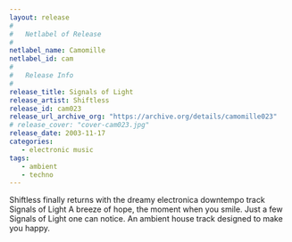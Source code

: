```yaml
---
layout: release
#
#   Netlabel of Release
#
netlabel_name: Camomille
netlabel_id: cam
#
#   Release Info
#
release_title: Signals of Light
release_artist: Shiftless
release_id: cam023
release_url_archive_org: "https://archive.org/details/camomille023"
# release_cover: "cover-cam023.jpg"
release_date: 2003-11-17
categories:
   - electronic music
tags:
   - ambient
   - techno
---
```

Shiftless finally returns with the dreamy electronica downtempo track Signals of Light A breeze of hope, the moment when you smile. Just a few Signals of Light one can notice. An ambient house track designed to make you happy. 

